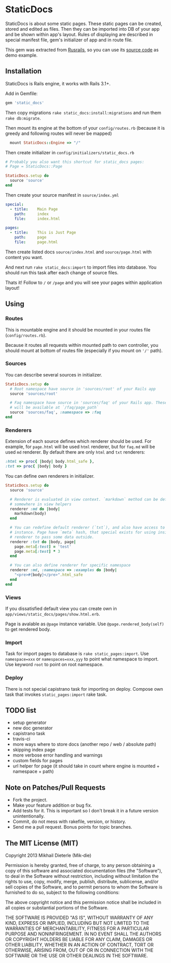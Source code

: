 StaticDocs
==========

StaticDocs is about some static pages. These static pages can be created, stored
and edited as files. Then they can be imported into DB of your app and be shown
within app's layout. Rules of displaying are described in special manifest file,
gem's initializer of app and in route file.

This gem was extracted from [Rusrails](http://rusrails.ru), so you can use its
[source code](https://github.com/morsbox/rusrails) as demo example.

Installation
------------

StaticDocs is Rails engine, it works with Rails 3.1+.

Add in Gemfile:

```ruby
gem 'static_docs'
```

Then copy migrations `rake static_docs:install:migrations` and run them
`rake db:migrate`.

Then mount its engine at the bottom of your `config/routes.rb` (because it is
greedy and following routes will never be mapped)

```ruby
  mount StaticDocs::Engine => "/"
```

Then create initializer in `config/initializers/static_docs.rb`

```ruby
# Probably you also want this shortcut for static_docs pages:
# Page = StaticDocs::Page

StaticDocs.setup do
  source 'source'
end
```

Then create your source manifest in `source/index.yml`

```yaml
special:
  - title:    Main Page
    path:     index
    file:     index.html

pages:
  - title:    This is Just Page
    path:     page
    file:     page.html

```

Then create listed docs `source/index.html` and `source/page.html` with content
you want.

And next run `rake static_docs:import` to import files into database. You should
run this task after each change of source files.

Thats it! Follow to `/` or `/page` and you will see your pages within
application layout!

Using
-----

### Routes

This is mountable engine and it should be mounted in your routes file
(`config/routes.rb`).

Because it routes all requests within mounted path to own controller, you should
mount at bottom of routes file (especially if you mount on `'/'` path).

### Sources

You can describe several sources in initializer.

```ruby
StaticDocs.setup do
  # Root namespace have source in 'sources/root' of your Rails app
  source 'sources/root'

  # Faq namespace have source in 'sources/faq' of your Rails app. These pages
  # will be available at `/faq/page_path`
  source 'sources/faq', :namespace => :faq
end
```

### Renderers

Extension of each source defines which renderer should be used. For example, for
`page.html` will be used `html` renderer, but for `faq.md` will be used `md`
renderer. By default there are only `html` and `txt` renderers:

```ruby
:html => proc{ |body| body.html_safe },
:txt => proc{ |body| body }
```

You can define own renderers in initializer.

```ruby
StaticDocs.setup do
  source 'source'

  # Renderer is evaluated in view context. `markdown` method can be defined
  # somewhere in view helpers
  renderer :md do |body|
    markdown(body)
  end

  # You can redefine default renderer (`txt`), and also have access to page
  # instance. Page have `meta` hash, that special exists for using inside
  # renderer to pass some data outside.
  renderer :txt do |body, page|
    page.meta[:test] = 'test'
    page.meta[:test] * 3
  end

  # You can also define renderer for specific namespace
  renderer :md, :namespace => :examples do |body|
    "<pre>#{body}</pre>".html_safe
  end
end
```

### Views

If you dissatisfied default view you can create own in
`app/views/static_docs/pages/show.html.erb`.

Page is avalable as `@page` instance variable. Use `@page.rendered_body(self)`
to get rendered body.

### Import

Task for import pages to database is `rake static_pages:import`. Use
`namespace=xxx` or `namespaces=xxx,yyy` to point what namespace to import. Use
keyword `root` to point on root namespace.

### Deploy

There is not special capistrano task for importing on deploy. Compose own task
that invokes `static_pages:import` rake task.

TODO list
---------

- setup generator
- new doc generator
- capistrano task
- travis-ci
- more ways where to store docs (another repo / web / absolute path)
- skipping index page
- more verbose error handling and warnings
- custom fields for pages
- url helper for page (it should take in count where engine is mounted + namespace + path)

Note on Patches/Pull Requests
-----------------------------

- Fork the project.
- Make your feature addition or bug fix.
- Add tests for it. This is important so I don't break it in a future version unintentionally.
- Commit, do not mess with rakefile, version, or history.
- Send me a pull request. Bonus points for topic branches.

The MIT License (MIT)
---------------------

Copyright 2013 Mikhail Dieterle (Mik-die)

Permission is hereby granted, free of charge, to any person obtaining a copy of this software and associated documentation files (the "Software"), to deal in the Software without restriction, including without limitation the rights to use, copy, modify, merge, publish, distribute, sublicense, and/or sell copies of the Software, and to permit persons to whom the Software is furnished to do so, subject to the following conditions:

The above copyright notice and this permission notice shall be included in all copies or substantial portions of the Software.

THE SOFTWARE IS PROVIDED "AS IS", WITHOUT WARRANTY OF ANY KIND, EXPRESS OR IMPLIED, INCLUDING BUT NOT LIMITED TO THE WARRANTIES OF MERCHANTABILITY, FITNESS FOR A PARTICULAR PURPOSE AND NONINFRINGEMENT. IN NO EVENT SHALL THE AUTHORS OR COPYRIGHT HOLDERS BE LIABLE FOR ANY CLAIM, DAMAGES OR OTHER LIABILITY, WHETHER IN AN ACTION OF CONTRACT, TORT OR OTHERWISE, ARISING FROM, OUT OF OR IN CONNECTION WITH THE SOFTWARE OR THE USE OR OTHER DEALINGS IN THE SOFTWARE.

